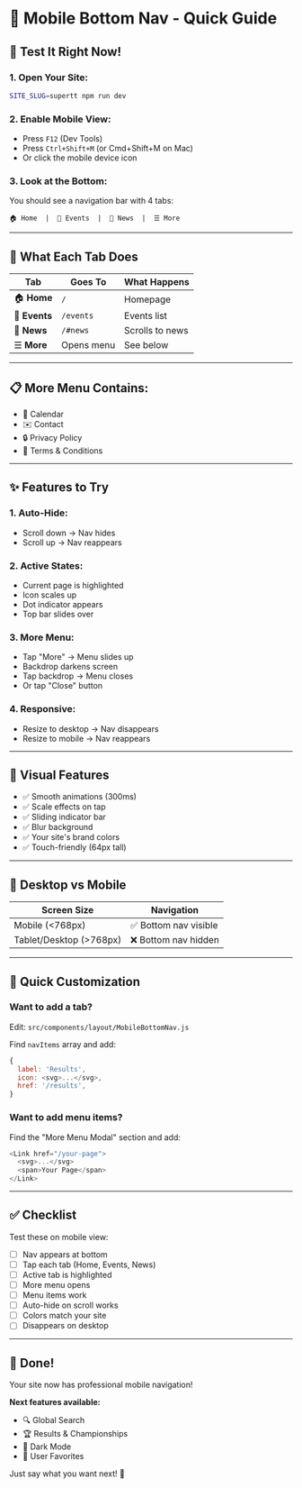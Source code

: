 # 📱 Mobile Bottom Nav - Quick Guide

## 🚀 **Test It Right Now!**

### **1. Open Your Site:**
```bash
SITE_SLUG=supertt npm run dev
```

### **2. Enable Mobile View:**
- Press `F12` (Dev Tools)
- Press `Ctrl+Shift+M` (or Cmd+Shift+M on Mac)
- Or click the mobile device icon

### **3. Look at the Bottom:**
You should see a navigation bar with 4 tabs:
```
🏠 Home  |  📅 Events  |  📰 News  |  ☰ More
```

---

## 🎯 **What Each Tab Does**

| Tab | Goes To | What Happens |
|-----|---------|--------------|
| 🏠 **Home** | `/` | Homepage |
| 📅 **Events** | `/events` | Events list |
| 📰 **News** | `/#news` | Scrolls to news |
| ☰ **More** | Opens menu | See below |

---

## 📋 **More Menu Contains:**

- 📅 Calendar
- ✉️ Contact
- 🔒 Privacy Policy
- 📄 Terms & Conditions

---

## ✨ **Features to Try**

### **1. Auto-Hide:**
- Scroll down → Nav hides
- Scroll up → Nav reappears

### **2. Active States:**
- Current page is highlighted
- Icon scales up
- Dot indicator appears
- Top bar slides over

### **3. More Menu:**
- Tap "More" → Menu slides up
- Backdrop darkens screen
- Tap backdrop → Menu closes
- Or tap "Close" button

### **4. Responsive:**
- Resize to desktop → Nav disappears
- Resize to mobile → Nav reappears

---

## 🎨 **Visual Features**

- ✅ Smooth animations (300ms)
- ✅ Scale effects on tap
- ✅ Sliding indicator bar
- ✅ Blur background
- ✅ Your site's brand colors
- ✅ Touch-friendly (64px tall)

---

## 📱 **Desktop vs Mobile**

| Screen Size | Navigation |
|-------------|------------|
| Mobile (<768px) | ✅ Bottom nav visible |
| Tablet/Desktop (>768px) | ❌ Bottom nav hidden |

---

## 🔧 **Quick Customization**

### **Want to add a tab?**
Edit: `src/components/layout/MobileBottomNav.js`

Find `navItems` array and add:
```javascript
{
  label: 'Results',
  icon: <svg>...</svg>,
  href: '/results',
}
```

### **Want to add menu items?**
Find the "More Menu Modal" section and add:
```javascript
<Link href="/your-page">
  <svg>...</svg>
  <span>Your Page</span>
</Link>
```

---

## ✅ **Checklist**

Test these on mobile view:
- [ ] Nav appears at bottom
- [ ] Tap each tab (Home, Events, News)
- [ ] Active tab is highlighted
- [ ] More menu opens
- [ ] Menu items work
- [ ] Auto-hide on scroll works
- [ ] Colors match your site
- [ ] Disappears on desktop

---

## 🎉 **Done!**

Your site now has professional mobile navigation! 

**Next features available:**
- 🔍 Global Search
- 🏆 Results & Championships
- 🌙 Dark Mode
- 💾 User Favorites

Just say what you want next! 🚀

